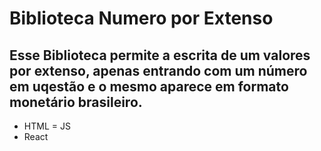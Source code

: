 # Biblioteca Numero por Extenso
## Esse Biblioteca permite a escrita de um valores por extenso, apenas entrando com um número em uqestão e o mesmo aparece em formato monetário brasileiro.

- HTML
= JS
- React